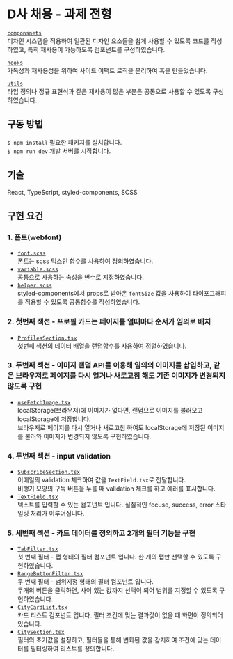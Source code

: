 # D사 채용 - 과제 전형

[`componsnets`](/src/components/)  
디자인 시스템을 적용하여 일관된 디자인 요소들을 쉽게 사용할 수 있도록 코드를 작성하였고, 특히 재사용이 가능하도록 컴포넌트를 구성하였습니다.

[`hooks`](/src/hooks/)  
가독성과 재사용성을 위하여 사이드 이팩트 로직을 분리하여 훅을 만들었습니다.

[`utils`](/src/utils/)  
타입 정의나 정규 표현식과 같은 재사용이 많은 부분은 공통으로 사용할 수 있도록 구성하였습니다.

## 구동 방법

`$ npm install` 필요한 패키지를 설치합니다.  
`$ npm run dev` 개발 서버를 시작합니다.

## 기술

React, TypeScript, styled-components, SCSS

## 구현 요건

### 1. 폰트(webfont)

- [`font.scss`](/src/styles/font.scss)  
  폰트는 scss 믹스인 함수를 사용하여 정의하였습니다.
- [`variable.scss`](/src/styles/variable.scss)  
  공통으로 사용하는 속성을 변수로 지정하였습니다.
- [`helper.scss`](/src/styles/helper.tsx)  
  styled-components에서 props로 받아온 `fontSize` 값을 사용하여 타이포그래피를 적용할 수 있도록 공통함수를 작성하였습니다.

### 2. 첫번째 색션 - 프로필 카드는 페이지를 열때마다 순서가 임의로 배치

- [`ProfilesSection.tsx`](/src/pages/HomePage/components/ProfilesSection/ProfilesSection.tsx)  
  첫번째 색션의 데이터 배열을 랜덤함수를 사용하여 정렬하였습니다.

### 3. 두번째 섹션 - 이미지 랜덤 API를 이용해 임의의 이미지를 삽입하고, 같은 브라우저로 페이지를 다시 열거나 새로고침 해도 기존 이미지가 변경되지 않도록 구현

- [`useFetchImage.tsx`](/src/hooks/useFetchImage.tsx)  
  localStorage(브라우저)에 이미지가 없다면, 랜덤으로 이미지를 불러오고 localStorage에 저장합니다.  
  브라우저로 페이지를 다시 열거나 새로고침 하여도 localStorage에 저장된 이미지를 불러와 이미지가 변경되지 않도록 구현하였습니다.

### 4. 두번째 섹션 - input validation

- [`SubscribeSection.tsx`](/src/pages/HomePage/components/SubscribeSection/SubscribeSection.tsx)  
  이메일의 validation 체크하여 값을 `TextField.tsx`로 전달합니다.  
  비행기 모양의 구독 버튼을 누를 때 validation 체크를 하고 에러를 표시합니다.
- [`TextField.tsx`](/src/components/composites/TextField/TextField.tsx)  
  텍스트를 입력할 수 있는 컴포넌트 입니다. 실질적인 focuse, success, error 스타일링 처리가 이루어집니다.

### 5. 세번째 섹션 - 카드 데이터를 정의하고 2개의 필터 기능을 구현

- [`TabFilter.tsx`]('/src/components/composites/TabFilter.tsx')  
  첫 번째 필터 - 탭 형태의 필터 컴포넌트 입니다. 한 개의 탭만 선택할 수 있도록 구현하였습니다.
- [`RangeButtonFilter.tsx`]('/src/components/composites/RangeButtonFilter.tsx')  
  두 번째 필터 - 범위지정 형태의 필터 컴포넌트 입니다.  
  두개의 버튼을 클릭하면, 사이 있는 값까지 선택이 되어 범위를 지정할 수 있도록 구현하였습니다.
- [`CityCardList.tsx`](/src//components/features/CityCard/CityCardList/CityCardList.tsx)  
  카드 리스트 컴포넌트 입니다. 필터 조건에 맞는 결과값이 없을 때 화면이 정의되어 있습니다.
- [`CitySection.tsx`](/src/pages/HomePage/components/CitySection/CitySection.tsx)  
  필터의 초기값을 설정하고, 필터들을 통해 변화된 값을 감지하여 조건에 맞는 데이터를 필터링하여 리스트를 정의합니다.
